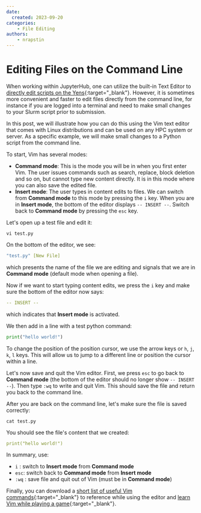 ```yaml
---
date:
  created: 2023-09-20
categories:
    - File Editing
authors:
    - nrapstin 
---
```

# Editing Files on the Command Line
When working within JupyterHub, one can utilize the built-in Text Editor to [directly edit scripts on the Yens](/_getting_started/jupyter/#text-file-editor){:target="_blank"}. 
However, it is sometimes more convenient and faster to edit files directly from the command line, for instance if you are logged into a terminal and need to make small changes to your Slurm script prior to submission.

In this post, we will illustrate how you can do this using the Vim text editor that comes with Linux distributions and can be used on any HPC system or server. As a specific example, we will make small changes to a Python script from the command line.

<!-- more -->
To start, Vim has several modes:

- **Command mode**: This is the mode you will be in when you first enter Vim. The user issues commands such as search, replace, block deletion and so on, but cannot type new content directly. It is in this mode where you can also save the edited file.
- **Insert mode**: The user types in content edits to files. We can switch from **Command mode** to this mode by pressing the `i` key. When you are in **Insert mode**, the bottom of the editor displays `-- INSERT --`. Switch back to **Command mode** by pressing the `esc` key. 


Let's open up a test file and edit it:
```title="Terminal Command"
vi test.py
```

On the bottom of the editor, we see:
```{.yaml .no-copy title="Terminal Output"}
"test.py" [New File]   
```
which presents the name of the file we are editing and signals that we are in **Command mode** (default mode when opening a file).

Now if we want to start typing content edits, we press the `i` key and make sure the bottom of the editor now says:
```{.yaml .no-copy title="Terminal Output"}
-- INSERT --     
```
which indicates that **Insert mode** is activated.
 
We then add in a line with a test python command:
```python title="Python Code"
print("hello world!")
```

To change the position of the position cursor, we use the arrow keys or `h`, `j`, `k`, `l` keys. This will allow us to jump to a different line or position the cursor within a line.

Let's now save and quit the Vim editor. First, we press `esc` to go back to **Command mode** (the bottom of the editor should no longer show `-- INSERT --`).
Then type `:wq` to write and quit Vim. This should save the file and return you back to the command line.

After you are back on the command line, let's make sure the file is saved correctly:

```title="Terminal Command"
cat test.py
```

You should see the file's content that we created:

```{.yaml .no-copy title="Terminal Output"}
print("hello world!")
```

In summary, use:

- `i` : switch to **Insert mode** from **Command mode**
- `esc`: switch back to **Command mode** from **Insert mode**
- `:wq` : save file and quit out of Vim (must be in **Command mode**)

Finally, you can download a [short list of useful Vim commands](https://drive.google.com/file/d/1sBbdrk_UcfX_tfy1jgxBaomwhDWKli2T/view?usp=sharing){:target="_blank"} to reference while using the editor
and [learn Vim while playing a game](https://vim-adventures.com){:target="_blank"}.

